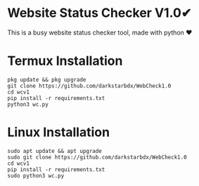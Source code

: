 # Website Status Checker V1.0✔

This is a busy website status checker tool, made with python ❤

# Termux Installation
```
pkg update && pkg upgrade
git clone https://github.com/darkstarbdx/WebCheck1.0
cd wcv1
pip install -r requirements.txt
python3 wc.py

```

# Linux Installation
```
sudo apt update && apt upgrade
sudo git clone https://github.com/darkstarbdx/WebCheck1.0
cd wcv1
pip install -r requirements.txt
sudo python3 wc.py

```
